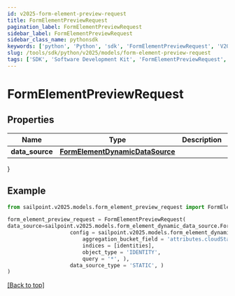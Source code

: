 ```yaml
---
id: v2025-form-element-preview-request
title: FormElementPreviewRequest
pagination_label: FormElementPreviewRequest
sidebar_label: FormElementPreviewRequest
sidebar_class_name: pythonsdk
keywords: ['python', 'Python', 'sdk', 'FormElementPreviewRequest', 'V2025FormElementPreviewRequest'] 
slug: /tools/sdk/python/v2025/models/form-element-preview-request
tags: ['SDK', 'Software Development Kit', 'FormElementPreviewRequest', 'V2025FormElementPreviewRequest']
---
```


# FormElementPreviewRequest


## Properties

Name | Type | Description | Notes
------------ | ------------- | ------------- | -------------
**data_source** | [**FormElementDynamicDataSource**](form-element-dynamic-data-source) |  | [optional] 
}

## Example

```python
from sailpoint.v2025.models.form_element_preview_request import FormElementPreviewRequest

form_element_preview_request = FormElementPreviewRequest(
data_source=sailpoint.v2025.models.form_element_dynamic_data_source.FormElementDynamicDataSource(
                    config = sailpoint.v2025.models.form_element_dynamic_data_source_config.FormElementDynamicDataSourceConfig(
                        aggregation_bucket_field = 'attributes.cloudStatus.exact', 
                        indices = [identities], 
                        object_type = 'IDENTITY', 
                        query = '*', ), 
                    data_source_type = 'STATIC', )
)

```
[[Back to top]](#) 

